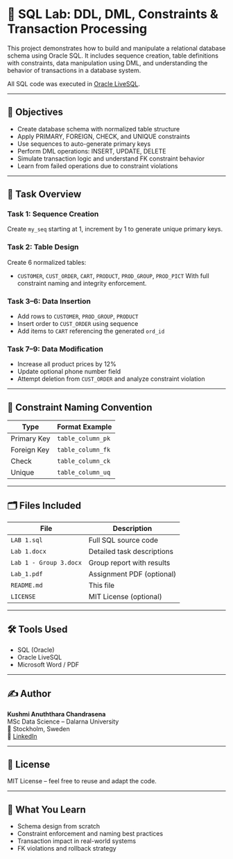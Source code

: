 # 🧮 SQL Lab: DDL, DML, Constraints & Transaction Processing

This project demonstrates how to build and manipulate a relational database schema using Oracle SQL. It includes sequence creation, table definitions with constraints, data manipulation using DML, and understanding the behavior of transactions in a database system.

All SQL code was executed in [Oracle LiveSQL](https://livesql.oracle.com).

---

## 📘 Objectives

- Create database schema with normalized table structure
- Apply PRIMARY, FOREIGN, CHECK, and UNIQUE constraints
- Use sequences to auto-generate primary keys
- Perform DML operations: INSERT, UPDATE, DELETE
- Simulate transaction logic and understand FK constraint behavior
- Learn from failed operations due to constraint violations

---

## 🧪 Task Overview

### Task 1: Sequence Creation
Create `my_seq` starting at 1, increment by 1 to generate unique primary keys.

### Task 2: Table Design
Create 6 normalized tables:
- `CUSTOMER`, `CUST_ORDER`, `CART`, `PRODUCT`, `PROD_GROUP`, `PROD_PICT`
With full constraint naming and integrity enforcement.

### Task 3–6: Data Insertion
- Add rows to `CUSTOMER`, `PROD_GROUP`, `PRODUCT`
- Insert order to `CUST_ORDER` using sequence
- Add items to `CART` referencing the generated `ord_id`

### Task 7–9: Data Modification
- Increase all product prices by 12%
- Update optional phone number field
- Attempt deletion from `CUST_ORDER` and analyze constraint violation

---

## 🧱 Constraint Naming Convention

| Type         | Format Example              |
|--------------|-----------------------------|
| Primary Key  | `table_column_pk`           |
| Foreign Key  | `table_column_fk`           |
| Check        | `table_column_ck`           |
| Unique       | `table_column_uq`           |

---

## 🗂️ Files Included

| File | Description |
|------|-------------|
| `LAB 1.sql` | Full SQL source code |
| `Lab 1.docx` | Detailed task descriptions |
| `Lab 1 - Group 3.docx` | Group report with results |
| `Lab_1.pdf` | Assignment PDF (optional) |
| `README.md` | This file |
| `LICENSE` | MIT License (optional) |

---

## 🛠️ Tools Used

- SQL (Oracle)
- Oracle LiveSQL
- Microsoft Word / PDF

---

## ✍️ Author

**Kushmi Anuththara Chandrasena**  
MSc Data Science – Dalarna University  
📍 Stockholm, Sweden  
🔗 [LinkedIn](https://www.linkedin.com/in/kushmianuththarachandrasena/)

---

## 📄 License

MIT License – feel free to reuse and adapt the code.

---

## 🧠 What You Learn

- Schema design from scratch  
- Constraint enforcement and naming best practices  
- Transaction impact in real-world systems  
- FK violations and rollback strategy  
